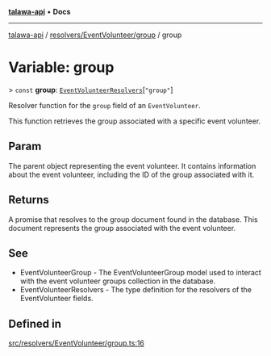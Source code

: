 [**talawa-api**](../../../../README.md) • **Docs**

***

[talawa-api](../../../../modules.md) / [resolvers/EventVolunteer/group](../README.md) / group

# Variable: group

\> `const` **group**: [`EventVolunteerResolvers`](../../../../types/generatedGraphQLTypes/type-aliases/EventVolunteerResolvers.md)\[`"group"`\]

Resolver function for the `group` field of an `EventVolunteer`.

This function retrieves the group associated with a specific event volunteer.

## Param

The parent object representing the event volunteer. It contains information about the event volunteer, including the ID of the group associated with it.

## Returns

A promise that resolves to the group document found in the database. This document represents the group associated with the event volunteer.

## See

 - EventVolunteerGroup - The EventVolunteerGroup model used to interact with the event volunteer groups collection in the database.
 - EventVolunteerResolvers - The type definition for the resolvers of the EventVolunteer fields.

## Defined in

[src/resolvers/EventVolunteer/group.ts:16](https://github.com/PalisadoesFoundation/talawa-api/blob/790ab2939a7c80eb0ff31afd318f8889a001f225/src/resolvers/EventVolunteer/group.ts#L16)

